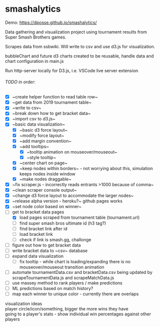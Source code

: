 # smashalytics

Demo: https://dposse.github.io/smashalytics/

Data gathering and visualization project using tournament results from Super Smash Brothers games.

Scrapes data from ssbwiki. Will write to csv and use d3.js for visualization.

bubbleChart and future d3 charts created to be reusable, handle data and chart configuration in main.js

Run http-server locally for D3.js, i.e. VSCode live server extension

###### TODO in order:

   - [x] ~create helper function to read table row~
   - [x] ~get data from 2019 tournament table~
   - [x] ~write to csv~
   - [x] ~break down how to get bracket data~
   - [x] ~import csv to d3.js~
   - [X] ~basic data visualization~
     - [X] ~basic d3 force layout~
     - [X] ~modify force layout~
     - [X] ~add margin convention~
     - [X] ~add tooltips~
       - [X] ~tooltip animation on mouseover/mouseout~
       - [X] ~style tooltip~
     - [X] ~center chart on page~
     - [X] ~keep nodes within borders~ - not worrying about this, simulation keeps nodes inside window
     - [X] ~make nodes draggable~
   - [X] ~fix scraper.js - incorrectly reads entrants >1000 because of comma~
   - [X] ~clean scraper console output~
   - [X] ~change d3 force layout to accommodate the larger nodes~
   - [X] ~release alpha version - heroku?~ github pages works
   - [X] ~set node color based on winner~
   - [ ] get to bracket data pages
     - [X] load pages scraped from tournament table (tournament.url)
     - [ ] find super smash bros ultimate id (h3 tag?)
     - [ ] find bracket link after id
     - [ ] load bracket link
     - [ ] check if link is smash.gg, challonge
   - [ ] figure out how to get bracket data
   - [ ] write bracket data to ~csv~ database
   - [ ] expand data visualization
     - [ ] fix tooltip - while chart is loading/expanding there is no mouseover/mouseout transition animation
   - [ ] automate tournamentData.csv and bracketData.csv being updated by scrapeTournamentData.js and scrapeMatchData.js
   - [ ] use massey method to rank players / make predictions
   - [ ] ML predictions based on match history?
   - [ ] map each winner to unique color - currently there are overlaps

   visualization ideas  
    player circle/icon/something, bigger the more wins they have  
    going to a player's stats - show individual win percentages against other players  